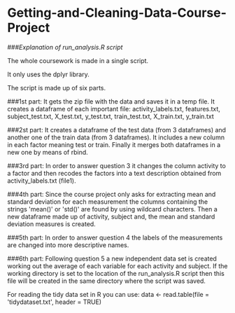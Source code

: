 # Getting-and-Cleaning-Data-Course-Project


###*Explanation of run_analysis.R script*

The whole coursework is made in a single script.

It only uses the dplyr library.

The script is made up of six parts. 

###1st part:
        It gets the zip file with the data and saves it in a temp file.
        It creates a dataframe of each important file: activity_labels.txt, features.txt, 
        subject_test.txt, X_test.txt, y_test.txt, train_test.txt, X_train.txt, y_train.txt

###2st part:
        It creates a dataframe of the test data (from 3 dataframes) and another one of the train data (from 3                 dataframes). It includes a new column in each factor meaning test or train.
        Finally it merges both dataframes in a new one by means of rbind.
        
###3rd part:
        In order to answer question 3 it changes the column activity to a factor and then recodes the factors into a          text description obtained from activity_labels.txt (file1).
        
###4th part:
        Since the course project only asks for extracting mean and standard deviation for each measurement the columns         containing the strings 'mean()' or 'std()' are found by using wildcard characters.
        Then a new dataframe made up of activity, subject and, the mean and standard deviation measures is created.

###5th part:
        In order to answer question 4 the labels of the measurements are changed into more descriptive names.

###6th part:
        Following question 5 a new independent data set is created working out the average of each variable for each          activity and subject.
        If the working directory is set to the location of the run_analysis.R script then this file will be created in the same directory where the script was saved.
        
  
        
For reading the tidy data set in R you can use:
        data <- read.table(file = 'tidydataset.txt', header = TRUE)   

